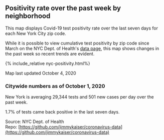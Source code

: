 
## Positivity rate over the past week by neighborhood

This map displays Covid-19 test positivity rate over the last seven days for each New York City zip code. 

While it is possible to view cumulative test positivity by zip code since March on the NYC Dept. of Health's [data page](https://www1.nyc.gov/site/doh/covid/covid-19-data.page), this map shows changes in the past week so recent trends are evident. 

{% include_relative nyc-positivity.html%}

Map last updated October 4, 2020

### Citywide numbers as of October 1, 2020

New York is averaging 29,344 tests and 501 new cases per day over the past week. 

1.7% of tests came back positive in the last seven days. 

Source: NYC Dept. of Health  
Repo: [https://github.com/jimmykaiser/coronavirus-data](https://github.com/jimmykaiser/coronavirus-data)
